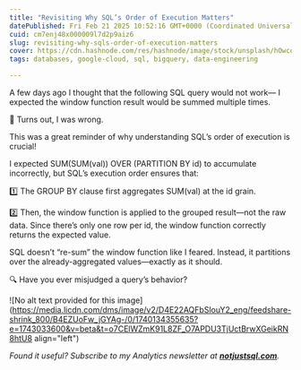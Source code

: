 ```yaml
---
title: "Revisiting Why SQL’s Order of Execution Matters"
datePublished: Fri Feb 21 2025 10:52:16 GMT+0000 (Coordinated Universal Time)
cuid: cm7enj48x000009l7d2p9aiz6
slug: revisiting-why-sqls-order-of-execution-matters
cover: https://cdn.hashnode.com/res/hashnode/image/stock/unsplash/hOwcob_3dpc/upload/35a2410e2a39505e1432cb8a7777364f.jpeg
tags: databases, google-cloud, sql, bigquery, data-engineering

---
```


A few days ago I thought that the following SQL query would not work— I expected the window function result would be summed multiple times.

🚨 Turns out, I was wrong.

This was a great reminder of why understanding SQL’s order of execution is crucial!

I expected SUM(SUM(val)) OVER (PARTITION BY id) to accumulate incorrectly, but SQL’s execution order ensures that:

1️⃣ The GROUP BY clause first aggregates SUM(val) at the id grain.

2️⃣ Then, the window function is applied to the grouped result—not the raw data. Since there’s only one row per id, the window function correctly returns the expected value.

SQL doesn’t “re-sum” the window function like I feared. Instead, it partitions over the already-aggregated values—exactly as it should.

🔍 Have you ever misjudged a query’s behavior?

![No alt text provided for this image](https://media.licdn.com/dms/image/v2/D4E22AQFbSlouY2_eng/feedshare-shrink_800/B4EZUoFw_jGYAg-/0/1740134355635?e=1743033600&v=beta&t=o7CElWZmK91L8ZF_O7APDU3TjUctBrwXGeikRN8htU8 align="left")

*Found it useful? Subscribe to my Analytics newsletter at* [***notjustsql.com***](https://notjustsql.com/)*.*
